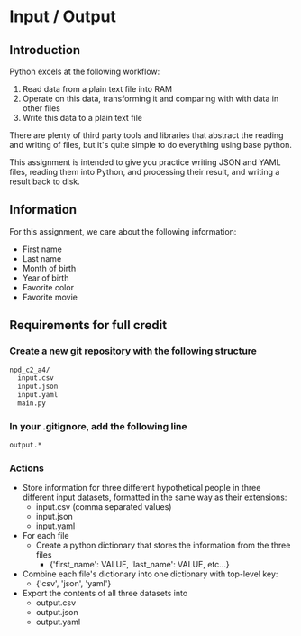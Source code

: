 # Input / Output

## Introduction

Python excels at the following workflow:
  1. Read data from a plain text file into RAM
  1. Operate on this data, transforming it and comparing with with data in other files
  1. Write this data to a plain text file

There are plenty of third party tools and libraries that abstract the reading and writing of files, but it's quite simple to do everything using base python.

This assignment is intended to give you practice writing JSON and YAML files, reading them into Python, and processing their result, and writing a result back to disk.

## Information

For this assignment, we care about the following information:

* First name
* Last name
* Month of birth
* Year of birth
* Favorite color
* Favorite movie

## Requirements for full credit

### Create a new git repository with the following structure

```txt
npd_c2_a4/
  input.csv
  input.json
  input.yaml
  main.py
```

### In your .gitignore, add the following line

```txt
output.*
```

### Actions

* Store information for three different hypothetical people in three different input datasets, formatted in the same way as their extensions:
  * input.csv (comma separated values)
  * input.json
  * input.yaml
* For each file
  * Create a python dictionary that stores the information from the three files
    * {'first_name': VALUE, 'last_name': VALUE, etc...}
* Combine each file's dictionary into one dictionary with top-level key:
  * {'csv', 'json', 'yaml'}
* Export the contents of all three datasets into
  * output.csv
  * output.json
  * output.yaml
